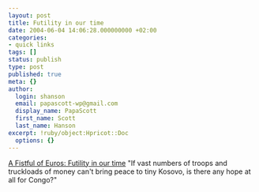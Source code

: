 ```yaml
---
layout: post
title: Futility in our time
date: 2004-06-04 14:06:28.000000000 +02:00
categories:
- quick links
tags: []
status: publish
type: post
published: true
meta: {}
author:
  login: shanson
  email: papascott-wp@gmail.com
  display_name: PapaScott
  first_name: Scott
  last_name: Hanson
excerpt: !ruby/object:Hpricot::Doc
  options: {}
---
```

<p><a href="http://fistfulofeuros.net/archives/000684.php">A Fistful of Euros: Futility in our time</a> "If vast numbers of troops and truckloads of money can't bring peace to tiny Kosovo, is there any hope at all for Congo?"</p>
